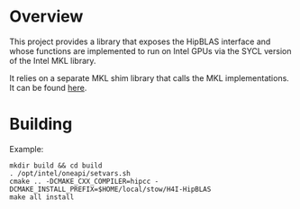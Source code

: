 <!---
Copyright 2021-2023 UT-Battelle
See LICENSE.txt in the root of the source distribution for license info.
-->

# Overview

This project provides a library that exposes the HipBLAS interface
and whose functions are implemented to run on Intel GPUs via the
SYCL version of the Intel MKL library.

It relies on a separate MKL shim library that calls the MKL
implementations. It can be found [here](https://github.com/CHIP-SPV/H4I-MKLShim).

# Building

Example:

    mkdir build && cd build
    . /opt/intel/oneapi/setvars.sh
    cmake .. -DCMAKE_CXX_COMPILER=hipcc -DCMAKE_INSTALL_PREFIX=$HOME/local/stow/H4I-HipBLAS
    make all install


